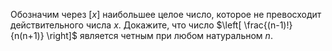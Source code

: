 Обозначим через $[x]$ наибольшее целое число, которое не превосходит действительного числа $x$. 
Докажите, что число $\left[ \frac{(n-1)!}{n(n+1)} \right]$ является четным при любом натуральном $n$.